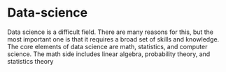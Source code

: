 # Data-science
Data science is a difficult field. There are many reasons for this, but the most important one is that it requires a broad set of skills and knowledge. The core elements of data science are math, statistics, and computer science. The math side includes linear algebra, probability theory, and statistics theory
